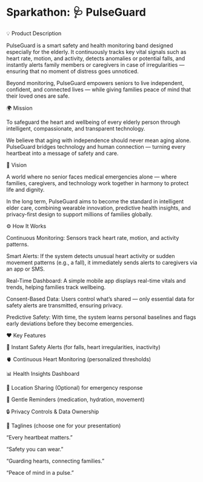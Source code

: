 # Sparkathon: 🩺 PulseGuard

💡 Product Description

PulseGuard is a smart safety and health monitoring band designed especially for the elderly.
It continuously tracks key vital signals such as heart rate, motion, and activity, detects anomalies or potential falls, and instantly alerts family members or caregivers in case of irregularities — ensuring that no moment of distress goes unnoticed.

Beyond monitoring, PulseGuard empowers seniors to live independent, confident, and connected lives — while giving families peace of mind that their loved ones are safe.

🌍 Mission

To safeguard the heart and wellbeing of every elderly person through intelligent, compassionate, and transparent technology.

We believe that aging with independence should never mean aging alone.
PulseGuard bridges technology and human connection — turning every heartbeat into a message of safety and care.

🔭 Vision

A world where no senior faces medical emergencies alone — where families, caregivers, and technology work together in harmony to protect life and dignity.

In the long term, PulseGuard aims to become the standard in intelligent elder care, combining wearable innovation, predictive health insights, and privacy-first design to support millions of families globally.

⚙️ How It Works

Continuous Monitoring:
Sensors track heart rate, motion, and activity patterns.

Smart Alerts:
If the system detects unusual heart activity or sudden movement patterns (e.g., a fall), it immediately sends alerts to caregivers via an app or SMS.

Real-Time Dashboard:
A simple mobile app displays real-time vitals and trends, helping families track wellbeing.

Consent-Based Data:
Users control what’s shared — only essential data for safety alerts are transmitted, ensuring privacy.

Predictive Safety:
With time, the system learns personal baselines and flags early deviations before they become emergencies.

❤️ Key Features

🔔 Instant Safety Alerts (for falls, heart irregularities, inactivity)

🫀 Continuous Heart Monitoring (personalized thresholds)

📊 Health Insights Dashboard

📍 Location Sharing (Optional) for emergency response

🧘 Gentle Reminders (medication, hydration, movement)

🔒 Privacy Controls & Data Ownership

💬 Taglines (choose one for your presentation)

“Every heartbeat matters.”

“Safety you can wear.”

“Guarding hearts, connecting families.”

“Peace of mind in a pulse.”
